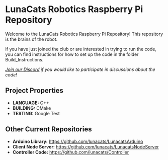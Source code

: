 # LunaCats Robotics Raspberry Pi Repository

Welcome to the LunaCats Robotics Raspberry Pi Repository! This repository is the brains of the robot.

If you have just joined the club or are interested in trying to run the code, you can find instructions for how to set up the code in the folder Build_Instructions.

*[Join our Discord](https://discord.gg/q4r8ZTM) if you would like to participate in discussions about the code!*

## Project Properties

- **LANGUAGE:**       C++
- **BUILDING:**       CMake
- **TESTING:**        Google Test

## Other Current Repositories

- **Arduino Library:** <https://github.com/lunacats/LunacatsArduino>
- **Client Node Server:** <https://github.com/lunacats/LunacatsNodeServer>
- **Controller Code:** <https://github.com/lunacats/Controller>
